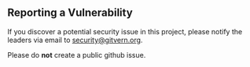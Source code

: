 ## Reporting a Vulnerability

If you discover a potential security issue in this project, please notify the leaders via email to security@gitvern.org.

Please do **not** create a public github issue.